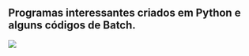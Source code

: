 ## Programas interessantes criados em Python e alguns códigos de Batch.

<div display="center">
<img src="https://upload.wikimedia.org/wikipedia/commons/thumb/0/0a/Python.svg/400px-Python.svg.png"/>
</div>
